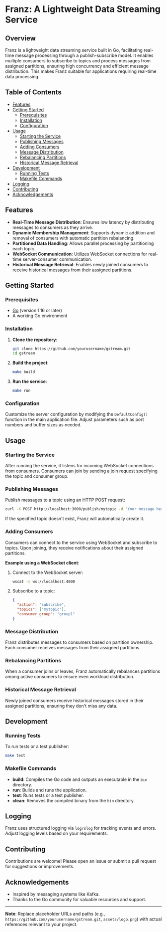 # Franz: A Lightweight Data Streaming Service

## Overview

Franz is a lightweight data streaming service built in Go, facilitating real-time message processing through a publish-subscribe model. It enables multiple consumers to subscribe to topics and process messages from assigned partitions, ensuring high concurrency and efficient message distribution. This makes Franz suitable for applications requiring real-time data processing.

## Table of Contents

- [Features](#features)
- [Getting Started](#getting-started)
  - [Prerequisites](#prerequisites)
  - [Installation](#installation)
  - [Configuration](#configuration)
- [Usage](#usage)
  - [Starting the Service](#starting-the-service)
  - [Publishing Messages](#publishing-messages)
  - [Adding Consumers](#adding-consumers)
  - [Message Distribution](#message-distribution)
  - [Rebalancing Partitions](#rebalancing-partitions)
  - [Historical Message Retrieval](#historical-message-retrieval)
- [Development](#development)
  - [Running Tests](#running-tests)
  - [Makefile Commands](#makefile-commands)
- [Logging](#logging)
- [Contributing](#contributing)
- [Acknowledgements](#acknowledgements)

## Features

- **Real-Time Message Distribution**: Ensures low latency by distributing messages to consumers as they arrive.
- **Dynamic Membership Management**: Supports dynamic addition and removal of consumers with automatic partition rebalancing.
- **Partitioned Data Handling**: Allows parallel processing by partitioning each topic.
- **WebSocket Communication**: Utilizes WebSocket connections for real-time server-consumer communication.
- **Historical Message Retrieval**: Enables newly joined consumers to receive historical messages from their assigned partitions.

## Getting Started

### Prerequisites

- [Go](https://golang.org/dl/) (version 1.16 or later)
- A working Go environment

### Installation

1. **Clone the repository**:
   ```bash
   git clone https://github.com/yourusername/gstream.git
   cd gstream
   ```

2. **Build the project**:
   ```bash
   make build
   ```

3. **Run the service**:
   ```bash
   make run
   ```

### Configuration

Customize the server configuration by modifying the `DefaultConfig()` function in the main application file. Adjust parameters such as port numbers and buffer sizes as needed.

## Usage

### Starting the Service

After running the service, it listens for incoming WebSocket connections from consumers. Consumers can join by sending a join request specifying the topic and consumer group.

### Publishing Messages

Publish messages to a topic using an HTTP POST request:

```bash
curl -X POST http://localhost:3000/publish/mytopic -d "Your message here"
```

If the specified topic doesn't exist, Franz will automatically create it.

### Adding Consumers

Consumers can connect to the service using WebSocket and subscribe to topics. Upon joining, they receive notifications about their assigned partitions.

**Example using a WebSocket client**:

1. Connect to the WebSocket server:
   ```bash
   wscat -c ws://localhost:4000
   ```

2. Subscribe to a topic:
   ```json
   {
     "action": "subscribe",
     "topics": ["mytopic"],
     "consumer_group": "group1"
   }
   ```

### Message Distribution

Franz distributes messages to consumers based on partition ownership. Each consumer receives messages from their assigned partitions.

### Rebalancing Partitions

When a consumer joins or leaves, Franz automatically rebalances partitions among active consumers to ensure even workload distribution.

### Historical Message Retrieval

Newly joined consumers receive historical messages stored in their assigned partitions, ensuring they don't miss any data.

## Development

### Running Tests

To run tests or a test publisher:

```bash
make test
```

### Makefile Commands

- **build**: Compiles the Go code and outputs an executable in the `bin` directory.
- **run**: Builds and runs the application.
- **test**: Runs tests or a test publisher.
- **clean**: Removes the compiled binary from the `bin` directory.

## Logging

Franz uses structured logging via `log/slog` for tracking events and errors. Adjust logging levels based on your requirements.

## Contributing

Contributions are welcome! Please open an issue or submit a pull request for suggestions or improvements.


## Acknowledgements

- Inspired by messaging systems like Kafka.
- Thanks to the Go community for valuable resources and support.

---

**Note**: Replace placeholder URLs and paths (e.g., `https://github.com/yourusername/gstream.git`, `assets/logo.png`) with actual references relevant to your project.
 
